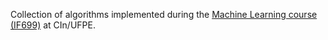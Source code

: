 Collection of algorithms implemented during the [Machine Learning course (IF699)](https://sites.google.com/site/aprendizagemmaquina/) at CIn/UFPE.
